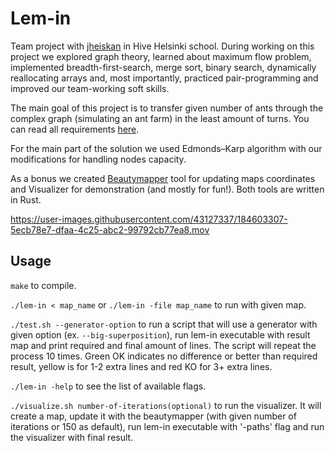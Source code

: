 # Lem-in

Team project with [jheiskan](https://github.com/jmtuulos) in Hive Helsinki school. During working on this project we explored graph theory, learned about maximum flow problem, implemented breadth-first-search, merge sort, binary search, dynamically reallocating arrays and, most importantly, practiced pair-programming and improved our team-working soft skills.

The main goal of this project is to transfer given number of ants through the complex graph (simulating an ant farm) in the least amount of turns. You can read all requirements [here](https://github.com/ladymarengo/Lem-in/blob/main/Subject.pdf).

For the main part of the solution we used Edmonds–Karp algorithm with our modifications for handling nodes capacity.

As a bonus we created [Beautymapper](https://github.com/jmtuulos/Lem-in-beautymapper) tool for updating maps coordinates and Visualizer for demonstration (and mostly for fun!). Both tools are written in Rust.

https://user-images.githubusercontent.com/43127337/184603307-5ecb78e7-dfaa-4c25-abc2-99792cb77ea8.mov

## Usage
```make``` to compile.

```./lem-in < map_name``` or ```./lem-in -file map_name``` to run with given map.

```./test.sh --generator-option``` to run a script that will use a generator with given option (ex. ```--big-superposition```), run lem-in executable with result map and print required and final amount of lines. The script will repeat the process 10 times. Green OK indicates no difference or better than required result, yellow is for 1-2 extra lines and red KO for 3+ extra lines.

```./lem-in -help``` to see the list of available flags.

```./visualize.sh number-of-iterations(optional)``` to run the visualizer. It will create a map, update it with the beautymapper (with given number of iterations or 150 as default), run lem-in executable with '-paths' flag and run the visualizer with final result.
